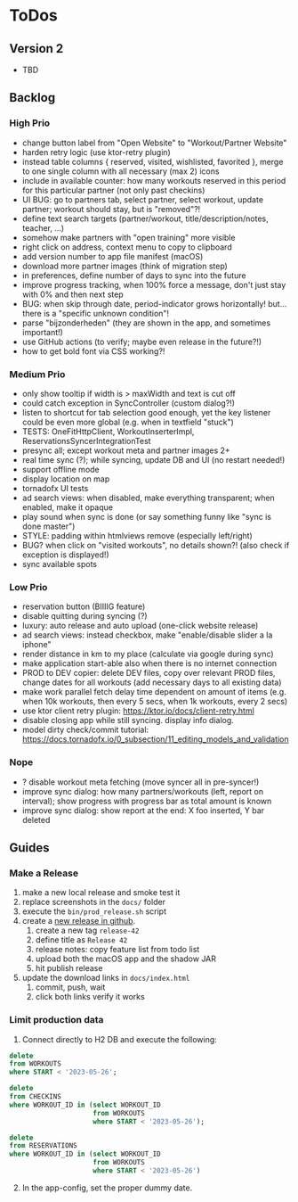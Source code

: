 # ToDos

## Version 2

* TBD

## Backlog

### High Prio

* change button label from "Open Website" to "Workout/Partner Website"
* harden retry logic (use ktor-retry plugin)
* instead table columns { reserved, visited, wishlisted, favorited }, merge to one single column with all necessary (max 2) icons
* include in available counter: how many workouts reserved in this period for this particular partner (not only past checkins)
* UI BUG: go to partners tab, select partner, select workout, update partner; workout should stay, but is "removed"?!
* define text search targets (partner/workout, title/description/notes, teacher, ...)
* somehow make partners with "open training" more visible
* right click on address, context menu to copy to clipboard
* add version number to app file manifest (macOS)
* download more partner images (think of migration step)
* in preferences, define number of days to sync into the future
* improve progress tracking, when 100% force a message, don't just stay with 0% and then next step
* BUG: when skip through date, period-indicator grows horizontally! but... there is a "specific unknown condition"!
* parse "bijzonderheden" (they are shown in the app, and sometimes important!)
* use GitHub actions (to verify; maybe even release in the future?!)
* how to get bold font via CSS working?!

### Medium Prio

* only show tooltip if width is > maxWidth and text is cut off
* could catch exception in SyncController (custom dialog?!)
* listen to shortcut for tab selection good enough, yet the key listener could be even more global (e.g. when in textfield "stuck")
* TESTS: OneFitHttpClient, WorkoutInserterImpl, ReservationsSyncerIntegrationTest
* presync all; except workout meta and partner images 2+
* real time sync (?); while syncing, update DB and UI (no restart needed!)
* support offline mode
* display location on map
* tornadofx UI tests
* ad search views: when disabled, make everything transparent; when enabled, make it opaque
* play sound when sync is done (or say something funny like "sync is done master")
* STYLE: padding within htmlviews remove (especially left/right)
* BUG? when click on "visited workouts", no details shown?! (also check if exception is displayed!)
* sync available spots

### Low Prio

* reservation button (BIIIIG feature)
* disable quitting during syncing (?)
* luxury: auto release and auto upload (one-click website release)
* ad search views: instead checkbox, make "enable/disable slider a la iphone"
* render distance in km to my place (calculate via google during sync)
* make application start-able also when there is no internet connection
* PROD to DEV copier: delete DEV files, copy over relevant PROD files, change dates for all workouts (add necessary days to all existing data)
* make work parallel fetch delay time dependent on amount of items (e.g. when 10k workouts, then every 5 secs, when 1k workouts, every 2 secs)
* use ktor client retry plugin: https://ktor.io/docs/client-retry.html
* disable closing app while still syncing. display info dialog.
* model dirty check/commit tutorial: https://docs.tornadofx.io/0_subsection/11_editing_models_and_validation

### Nope

* ? disable workout meta fetching (move syncer all in pre-syncer!)
* improve sync dialog: how many partners/workouts (left, report on interval); show progress with progress bar as total amount is known
* improve sync dialog: show report at the end: X foo inserted, Y bar deleted

## Guides

### Make a Release

1. make a new local release and smoke test it
2. replace screenshots in the `docs/` folder
3. execute the `bin/prod_release.sh` script
4. create a [new release in github](https://github.com/christophpickl/allfit/releases/new).
   1. create a new tag `release-42`
   2. define title as `Release 42`
   3. release notes: copy feature list from todo list
   4. upload both the macOS app and the shadow JAR
   5. hit publish release
5. update the download links in `docs/index.html`
   1. commit, push, wait
   2. click both links verify it works

### Limit production data

1. Connect directly to H2 DB and execute the following:

```sql
delete
from WORKOUTS
where START < '2023-05-26';

delete
from CHECKINS
where WORKOUT_ID in (select WORKOUT_ID
                     from WORKOUTS
                     where START < '2023-05-26');

delete
from RESERVATIONS
where WORKOUT_ID in (select WORKOUT_ID
                     from WORKOUTS
                     where START < '2023-05-26')
```

2. In the app-config, set the proper dummy date.
